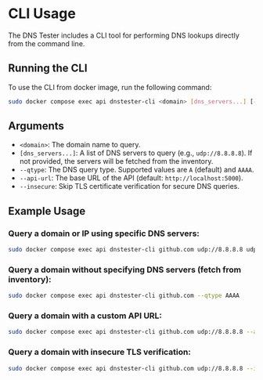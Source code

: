 
# CLI Usage

The DNS Tester includes a CLI tool for performing DNS lookups directly from the command line.

## Running the CLI

To use the CLI from docker image, run the following command:

```bash
sudo docker compose exec api dnstester-cli <domain> [dns_servers...] [--qtype <query_type>] [--api-url <api_url>] [--insecure]
```

## Arguments

- `<domain>`: The domain name to query.
- `[dns_servers...]`: A list of DNS servers to query (e.g., `udp://8.8.8.8`). If not provided, the servers will be fetched from the inventory.
- `--qtype`: The DNS query type. Supported values are `A` (default) and `AAAA`.
- `--api-url`: The base URL of the API (default: `http://localhost:5000`).
- `--insecure`: Skip TLS certificate verification for secure DNS queries.

## Example Usage

### Query a domain or IP using specific DNS servers:
```bash
sudo docker compose exec api dnstester-cli github.com udp://8.8.8.8 udp://1.1.1.1 --qtype A
```

### Query a domain without specifying DNS servers (fetch from inventory):
```bash
sudo docker compose exec api dnstester-cli github.com --qtype AAAA
```

### Query a domain with a custom API URL:
```bash
sudo docker compose exec api dnstester-cli github.com udp://8.8.8.8 --api-url http://custom-api-url:5000
```

### Query a domain with insecure TLS verification:
```bash
sudo docker compose exec api dnstester-cli github.com udp://8.8.8.8 --insecure
```
